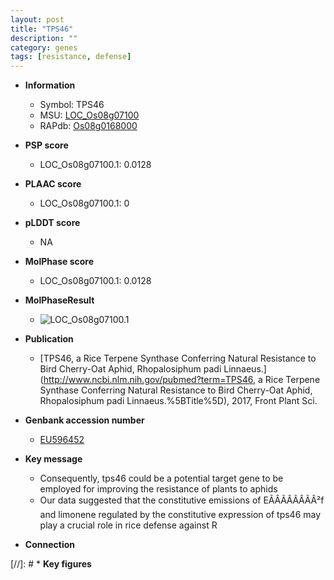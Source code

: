 ```yaml
---
layout: post
title: "TPS46"
description: ""
category: genes
tags: [resistance, defense]
---
```


* **Information**  
    + Symbol: TPS46  
    + MSU: [LOC_Os08g07100](http://rice.plantbiology.msu.edu/cgi-bin/ORF_infopage.cgi?orf=LOC_Os08g07100)  
    + RAPdb: [Os08g0168000](http://rapdb.dna.affrc.go.jp/viewer/gbrowse_details/irgsp1?name=Os08g0168000)  

* **PSP score**  
    + LOC_Os08g07100.1: 0.0128 

* **PLAAC score**  
    + LOC_Os08g07100.1: 0 

* **pLDDT score**
    + NA


* **MolPhase score**
    + LOC_Os08g07100.1: 0.0128

* **MolPhaseResult**
    + ![LOC_Os08g07100.1](https://ricepsp.github.io/pictures/LOC_Os08g/LOC_Os08g07100.1.png)

* **Publication**  
    + [TPS46, a Rice Terpene Synthase Conferring Natural Resistance to Bird Cherry-Oat Aphid, Rhopalosiphum padi Linnaeus.](http://www.ncbi.nlm.nih.gov/pubmed?term=TPS46, a Rice Terpene Synthase Conferring Natural Resistance to Bird Cherry-Oat Aphid, Rhopalosiphum padi Linnaeus.%5BTitle%5D), 2017, Front Plant Sci.

* **Genbank accession number**  
    + [EU596452](http://www.ncbi.nlm.nih.gov/nuccore/EU596452)

* **Key message**  
    + Consequently, tps46 could be a potential target gene to be employed for improving the resistance of plants to aphids
    + Our data suggested that the constitutive emissions of EÃÂÃÂÃÂÃÂ²f and limonene regulated by the constitutive expression of tps46 may play a crucial role in rice defense against R

* **Connection**  

[//]: # * **Key figures**  



